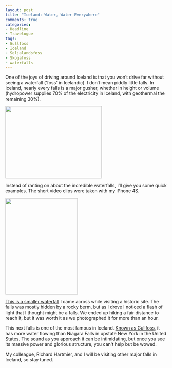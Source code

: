 ```yaml
---
layout: post
title: "Iceland: Water, Water Everywhere"
comments: true
categories:
- Headline
- Travelogue
tags:
- Gullfoss
- Iceland
- Seljalandsfoss
- Skogafoss
- waterfalls
---
```

One of the joys of driving around Iceland is that you won’t drive far without seeing a waterfall ('foss' in Icelandic). I don’t mean piddly little falls. In Iceland, nearly every falls is a major gusher, whether in height or volume (hydropower supplies 70% of the electricity in Iceland, with geothermal the remaining 30%).

<a href="http://blog.lesterpickerphoto.com/wp-content/uploads/2012/05/A0019866.jpg"><img class="size-medium wp-image-2174" title="A0019866" src="http://blog.lesterpickerphoto.com/wp-content/uploads/2012/05/A0019866-300x225.jpg" alt="" width="300" height="225"></a>

Instead of ranting on about the incredible waterfalls, I’ll give you some quick examples. The short video clips were taken with my iPhone 4S.

<a href="http://blog.lesterpickerphoto.com/wp-content/uploads/2012/05/A0019898.jpg"><img class="size-medium wp-image-2175" title="A0019898" src="http://blog.lesterpickerphoto.com/wp-content/uploads/2012/05/A0019898-225x300.jpg" alt="" width="225" height="300"></a>

<a href="http://youtu.be/wrxp8M7oSQo">This is a smaller waterfall</a> I came across while visiting a historic site. The falls was mostly hidden by a rocky berm, but as I drove I noticed a flash of light that I thought might be a falls. We ended up hiking a fair distance to reach it, but it was worth it as we photographed it for more than an hour.

This next falls is one of the most famous in Iceland. <a href="http://youtu.be/PwQcdioEJbs">Known as Gullfoss</a>, it has more water flowing than Niagara Falls in upstate New York in the United States. The sound as you approach it can be intimidating, but once you see its massive power and glorious structure, you can't help but be wowed.

My colleague, Richard Hartmier, and I will be visiting other major falls in Iceland, so stay tuned.